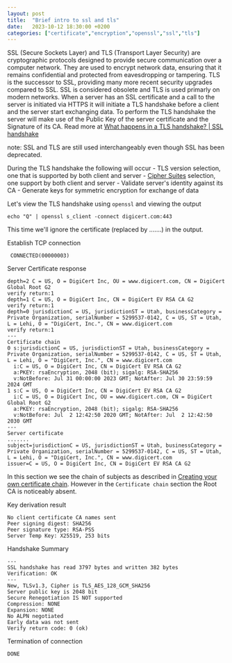 ```yaml
---
layout: post
title:  "Brief intro to ssl and tls"
date:   2023-10-12 18:30:00 +0200
categories: ["certificate","encryption","openssl","ssl","tls"]
---
```


SSL (Secure Sockets Layer) and TLS (Transport Layer Security) are cryptographic protocols designed to provide secure communication over a computer network. They are used to encrypt network data, ensuring that it remains confidential and protected from eavesdropping or tampering. TLS is the successor to SSL, providing many more recent security upgrades compared to SSL.
SSL is considered obsolete and TLS is used primarly on modern networks. When a server has an SSL certificate and a call to the server is initiated via HTTPS it will initiate a TLS handshake before a client and the server start exchanging data. To perform the TLS handshake the server will make use of the Public Key of the server certificate and the Signature of its CA. Read more at [What happens in a TLS handshake? | SSL handshake](https://www.cloudflare.com/learning/ssl/what-happens-in-a-tls-handshake/)

note: SSL and TLS are still used interchangeably even though SSL has been deprecated.

During the TLS handshake the following will occur
	- TLS version selection, one that is supported by both client and server
	- [Cipher Suites](https://en.wikipedia.org/wiki/Cipher_suite) selection, one support by both client and server
	- Validate server's identity against its CA
	- Generate keys for symmetric encryption for exchange of data


Let's view the TLS handshake using `openssl` and viewing the output

`echo "Q" | openssl s_client -connect digicert.com:443`

This time we'll ignore the certificate (replaced by .......) in the output.

Establish TCP connection
```
 CONNECTED(00000003)
```

Server Certificate response
```
depth=2 C = US, O = DigiCert Inc, OU = www.digicert.com, CN = DigiCert Global Root G2
verify return:1
depth=1 C = US, O = DigiCert Inc, CN = DigiCert EV RSA CA G2
verify return:1
depth=0 jurisdictionC = US, jurisdictionST = Utah, businessCategory = Private Organization, serialNumber = 5299537-0142, C = US, ST = Utah, L = Lehi, O = "DigiCert, Inc.", CN = www.digicert.com
verify return:1
---
Certificate chain
0 s:jurisdictionC = US, jurisdictionST = Utah, businessCategory = Private Organization, serialNumber = 5299537-0142, C = US, ST = Utah, L = Lehi, O = "DigiCert, Inc.", CN = www.digicert.com
  i:C = US, O = DigiCert Inc, CN = DigiCert EV RSA CA G2
  a:PKEY: rsaEncryption, 2048 (bit); sigalg: RSA-SHA256
  v:NotBefore: Jul 31 00:00:00 2023 GMT; NotAfter: Jul 30 23:59:59 2024 GMT
1 s:C = US, O = DigiCert Inc, CN = DigiCert EV RSA CA G2
  i:C = US, O = DigiCert Inc, OU = www.digicert.com, CN = DigiCert Global Root G2
  a:PKEY: rsaEncryption, 2048 (bit); sigalg: RSA-SHA256
  v:NotBefore: Jul  2 12:42:50 2020 GMT; NotAfter: Jul  2 12:42:50 2030 GMT
---
Server certificate
.......
subject=jurisdictionC = US, jurisdictionST = Utah, businessCategory = Private Organization, serialNumber = 5299537-0142, C = US, ST = Utah, L = Lehi, O = "DigiCert, Inc.", CN = www.digicert.com
issuer=C = US, O = DigiCert Inc, CN = DigiCert EV RSA CA G2
```

In this section we see the chain of subjects as described in [Creating your own certificate chain](../creating-your-own-certificate-chain). However in the `Certificate chain` section the Root CA is noticeably absent.

Key derivation result
```
No client certificate CA names sent
Peer signing digest: SHA256
Peer signature type: RSA-PSS
Server Temp Key: X25519, 253 bits
```

Handshake Summary
```
---
SSL handshake has read 3797 bytes and written 382 bytes
Verification: OK
---
New, TLSv1.3, Cipher is TLS_AES_128_GCM_SHA256
Server public key is 2048 bit
Secure Renegotiation IS NOT supported
Compression: NONE
Expansion: NONE
No ALPN negotiated
Early data was not sent
Verify return code: 0 (ok)
```

Termination of connection
```
DONE
```
